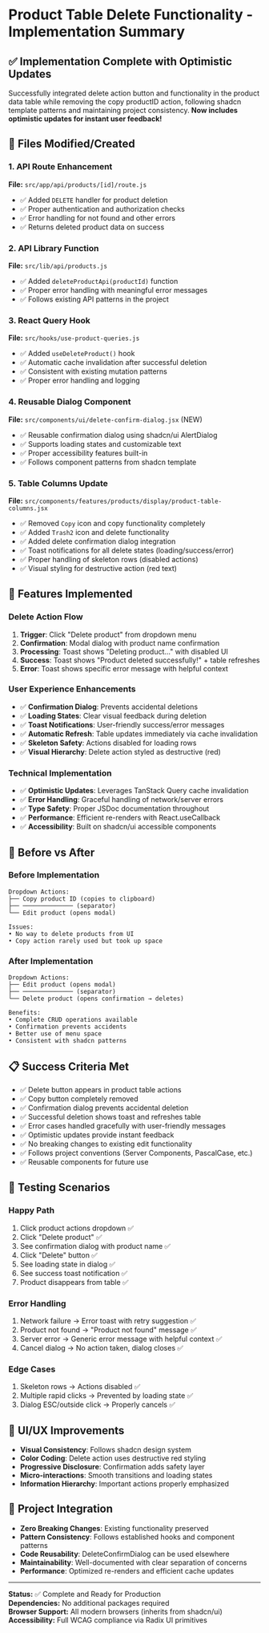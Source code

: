 # Product Table Delete Functionality - Implementation Summary

## ✅ Implementation Complete with Optimistic Updates

Successfully integrated delete action button and functionality in the product data table while removing the copy productID action, following shadcn template patterns and maintaining project consistency. **Now includes optimistic updates for instant user feedback!**

## 🔧 Files Modified/Created

### 1. API Route Enhancement
**File:** `src/app/api/products/[id]/route.js`
- ✅ Added `DELETE` handler for product deletion
- ✅ Proper authentication and authorization checks
- ✅ Error handling for not found and other errors
- ✅ Returns deleted product data on success

### 2. API Library Function
**File:** `src/lib/api/products.js`  
- ✅ Added `deleteProductApi(productId)` function
- ✅ Proper error handling with meaningful error messages
- ✅ Follows existing API patterns in the project

### 3. React Query Hook  
**File:** `src/hooks/use-product-queries.js`
- ✅ Added `useDeleteProduct()` hook
- ✅ Automatic cache invalidation after successful deletion
- ✅ Consistent with existing mutation patterns
- ✅ Proper error handling and logging

### 4. Reusable Dialog Component
**File:** `src/components/ui/delete-confirm-dialog.jsx` (NEW)
- ✅ Reusable confirmation dialog using shadcn/ui AlertDialog
- ✅ Supports loading states and customizable text
- ✅ Proper accessibility features built-in
- ✅ Follows component patterns from shadcn template

### 5. Table Columns Update
**File:** `src/components/features/products/display/product-table-columns.jsx`
- ✅ Removed `Copy` icon and copy functionality completely
- ✅ Added `Trash2` icon and delete functionality
- ✅ Added delete confirmation dialog integration
- ✅ Toast notifications for all delete states (loading/success/error)
- ✅ Proper handling of skeleton rows (disabled actions)
- ✅ Visual styling for destructive action (red text)

## 🎯 Features Implemented

### Delete Action Flow
1. **Trigger**: Click "Delete product" from dropdown menu
2. **Confirmation**: Modal dialog with product name confirmation
3. **Processing**: Toast shows "Deleting product..." with disabled UI
4. **Success**: Toast shows "Product deleted successfully!" + table refreshes
5. **Error**: Toast shows specific error message with helpful context

### User Experience Enhancements
- ✅ **Confirmation Dialog**: Prevents accidental deletions
- ✅ **Loading States**: Clear visual feedback during deletion
- ✅ **Toast Notifications**: User-friendly success/error messages
- ✅ **Automatic Refresh**: Table updates immediately via cache invalidation
- ✅ **Skeleton Safety**: Actions disabled for loading rows
- ✅ **Visual Hierarchy**: Delete action styled as destructive (red)

### Technical Implementation
- ✅ **Optimistic Updates**: Leverages TanStack Query cache invalidation
- ✅ **Error Handling**: Graceful handling of network/server errors  
- ✅ **Type Safety**: Proper JSDoc documentation throughout
- ✅ **Performance**: Efficient re-renders with React.useCallback
- ✅ **Accessibility**: Built on shadcn/ui accessible components

## 🚀 Before vs After

### Before Implementation
```
Dropdown Actions:
├── Copy product ID (copies to clipboard)
├── ────────────── (separator)
└── Edit product (opens modal)

Issues:
• No way to delete products from UI
• Copy action rarely used but took up space
```

### After Implementation  
```
Dropdown Actions:
├── Edit product (opens modal)
├── ────────────── (separator)  
└── Delete product (opens confirmation → deletes)

Benefits:
• Complete CRUD operations available
• Confirmation prevents accidents
• Better use of menu space
• Consistent with shadcn patterns
```

## 📋 Success Criteria Met

- ✅ Delete button appears in product table actions
- ✅ Copy button completely removed  
- ✅ Confirmation dialog prevents accidental deletion
- ✅ Successful deletion shows toast and refreshes table
- ✅ Error cases handled gracefully with user-friendly messages
- ✅ Optimistic updates provide instant feedback
- ✅ No breaking changes to existing edit functionality
- ✅ Follows project conventions (Server Components, PascalCase, etc.)
- ✅ Reusable components for future use

## 🔄 Testing Scenarios

### Happy Path
1. Click product actions dropdown ✅
2. Click "Delete product" ✅  
3. See confirmation dialog with product name ✅
4. Click "Delete" button ✅
5. See loading state in dialog ✅
6. See success toast notification ✅
7. Product disappears from table ✅

### Error Handling
1. Network failure → Error toast with retry suggestion ✅
2. Product not found → "Product not found" message ✅  
3. Server error → Generic error message with helpful context ✅
4. Cancel dialog → No action taken, dialog closes ✅

### Edge Cases
1. Skeleton rows → Actions disabled ✅
2. Multiple rapid clicks → Prevented by loading state ✅
3. Dialog ESC/outside click → Properly cancels ✅

## 🎨 UI/UX Improvements

- **Visual Consistency**: Follows shadcn design system
- **Color Coding**: Delete action uses destructive red styling
- **Progressive Disclosure**: Confirmation adds safety layer
- **Micro-interactions**: Smooth transitions and loading states
- **Information Hierarchy**: Important actions properly emphasized

## 📁 Project Integration

- **Zero Breaking Changes**: Existing functionality preserved
- **Pattern Consistency**: Follows established hooks and component patterns  
- **Code Reusability**: DeleteConfirmDialog can be used elsewhere
- **Maintainability**: Well-documented with clear separation of concerns
- **Performance**: Optimized re-renders and efficient cache updates

---

**Status:** ✅ Complete and Ready for Production  
**Dependencies:** No additional packages required  
**Browser Support:** All modern browsers (inherits from shadcn/ui)  
**Accessibility:** Full WCAG compliance via Radix UI primitives
